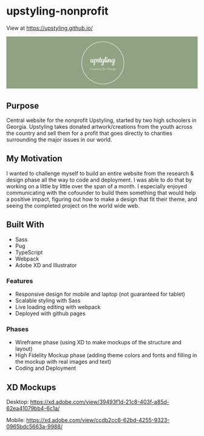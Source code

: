 # upstyling-nonprofit

View at https://upstyling.github.io/

![Readme Image](readme-image.png)

## Purpose

Central website for the nonprofit Upstyling, started by two high schoolers in Georgia. Upstyling takes donated artwork/creations from the youth across the country and sell them for a profit that goes directly to charities surrounding the major issues in our world.

## My Motivation

I wanted to challenge myself to build an entire website from the research & design phase all the way to code and deployment. I was able to do that by working on a little by little over the span of a month. I especially enjoyed communicating with the cofounder to build them something that would help a positive impact, figuring out how to make a design that fit their theme, and seeing the completed project on the world wide web.

## Built With

- Sass
- Pug
- TypeScript
- Webpack
- Adobe XD and Illustrator

### Features
- Responsive design for mobile and laptop (not guaranteed for tablet)
- Scalable styling with Sass
- Live loading editing with webpack
- Deployed with github pages

### Phases

- Wireframe phase (using XD to make mockups of the structure and layout)
- High Fidelity Mockup phase (adding theme colors and fonts and filling in the mockup with real images and text)
- Coding and Deployment

## XD Mockups

Desktop: https://xd.adobe.com/view/39493f1d-21c8-403f-a85d-62ea41079bb4-6c1a/

Mobile: https://xd.adobe.com/view/ccdb2cc6-62bd-4255-9323-0965bdc5663a-9988/